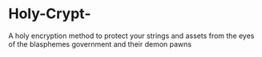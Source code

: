 Holy-Crypt-
===========

A holy encryption method to protect your strings and assets from the eyes of the blasphemes government and their demon pawns 
